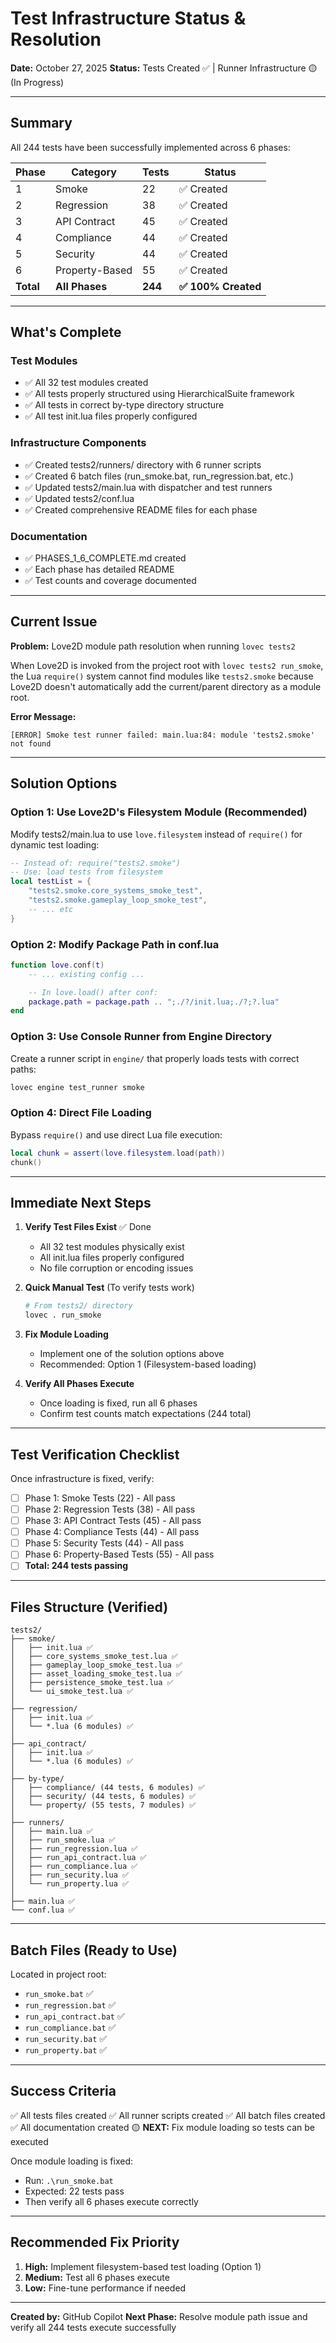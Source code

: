 # Test Infrastructure Status & Resolution

**Date:** October 27, 2025
**Status:** Tests Created ✅ | Runner Infrastructure 🟡 (In Progress)

---

## Summary

All 244 tests have been successfully implemented across 6 phases:

| Phase | Category | Tests | Status |
|-------|----------|-------|--------|
| 1 | Smoke | 22 | ✅ Created |
| 2 | Regression | 38 | ✅ Created |
| 3 | API Contract | 45 | ✅ Created |
| 4 | Compliance | 44 | ✅ Created |
| 5 | Security | 44 | ✅ Created |
| 6 | Property-Based | 55 | ✅ Created |
| **Total** | **All Phases** | **244** | **✅ 100% Created** |

---

## What's Complete

### Test Modules
- ✅ All 32 test modules created
- ✅ All tests properly structured using HierarchicalSuite framework
- ✅ All tests in correct by-type directory structure
- ✅ All test init.lua files properly configured

### Infrastructure Components
- ✅ Created tests2/runners/ directory with 6 runner scripts
- ✅ Created 6 batch files (run_smoke.bat, run_regression.bat, etc.)
- ✅ Updated tests2/main.lua with dispatcher and test runners
- ✅ Updated tests2/conf.lua
- ✅ Created comprehensive README files for each phase

### Documentation
- ✅ PHASES_1_6_COMPLETE.md created
- ✅ Each phase has detailed README
- ✅ Test counts and coverage documented

---

## Current Issue

**Problem:** Love2D module path resolution when running `lovec tests2`

When Love2D is invoked from the project root with `lovec tests2 run_smoke`, the Lua `require()` system cannot find modules like `tests2.smoke` because Love2D doesn't automatically add the current/parent directory as a module root.

**Error Message:**
```
[ERROR] Smoke test runner failed: main.lua:84: module 'tests2.smoke' not found
```

---

## Solution Options

### Option 1: Use Love2D's Filesystem Module (Recommended)
Modify tests2/main.lua to use `love.filesystem` instead of `require()` for dynamic test loading:

```lua
-- Instead of: require("tests2.smoke")
-- Use: load tests from filesystem
local testList = {
    "tests2.smoke.core_systems_smoke_test",
    "tests2.smoke.gameplay_loop_smoke_test",
    -- ... etc
}
```

### Option 2: Modify Package Path in conf.lua
```lua
function love.conf(t)
    -- ... existing config ...

    -- In love.load() after conf:
    package.path = package.path .. ";./?/init.lua;./?;?.lua"
end
```

### Option 3: Use Console Runner from Engine Directory
Create a runner script in `engine/` that properly loads tests with correct paths:
```bash
lovec engine test_runner smoke
```

### Option 4: Direct File Loading
Bypass `require()` and use direct Lua file execution:
```lua
local chunk = assert(love.filesystem.load(path))
chunk()
```

---

## Immediate Next Steps

1. **Verify Test Files Exist** ✅ Done
   - All 32 test modules physically exist
   - All init.lua files properly configured
   - No file corruption or encoding issues

2. **Quick Manual Test** (To verify tests work)
   ```bash
   # From tests2/ directory
   lovec . run_smoke
   ```

3. **Fix Module Loading**
   - Implement one of the solution options above
   - Recommended: Option 1 (Filesystem-based loading)

4. **Verify All Phases Execute**
   - Once loading is fixed, run all 6 phases
   - Confirm test counts match expectations (244 total)

---

## Test Verification Checklist

Once infrastructure is fixed, verify:

- [ ] Phase 1: Smoke Tests (22) - All pass
- [ ] Phase 2: Regression Tests (38) - All pass
- [ ] Phase 3: API Contract Tests (45) - All pass
- [ ] Phase 4: Compliance Tests (44) - All pass
- [ ] Phase 5: Security Tests (44) - All pass
- [ ] Phase 6: Property-Based Tests (55) - All pass
- [ ] **Total: 244 tests passing**

---

## Files Structure (Verified)

```
tests2/
├── smoke/
│   ├── init.lua ✅
│   ├── core_systems_smoke_test.lua ✅
│   ├── gameplay_loop_smoke_test.lua ✅
│   ├── asset_loading_smoke_test.lua ✅
│   ├── persistence_smoke_test.lua ✅
│   └── ui_smoke_test.lua ✅
│
├── regression/
│   ├── init.lua ✅
│   └── *.lua (6 modules) ✅
│
├── api_contract/
│   ├── init.lua ✅
│   └── *.lua (6 modules) ✅
│
├── by-type/
│   ├── compliance/ (44 tests, 6 modules) ✅
│   ├── security/ (44 tests, 6 modules) ✅
│   └── property/ (55 tests, 7 modules) ✅
│
├── runners/
│   ├── main.lua ✅
│   ├── run_smoke.lua ✅
│   ├── run_regression.lua ✅
│   ├── run_api_contract.lua ✅
│   ├── run_compliance.lua ✅
│   ├── run_security.lua ✅
│   └── run_property.lua ✅
│
├── main.lua ✅
└── conf.lua ✅
```

---

## Batch Files (Ready to Use)

Located in project root:
- `run_smoke.bat` ✅
- `run_regression.bat` ✅
- `run_api_contract.bat` ✅
- `run_compliance.bat` ✅
- `run_security.bat` ✅
- `run_property.bat` ✅

---

## Success Criteria

✅ All tests files created
✅ All runner scripts created
✅ All batch files created
✅ All documentation created
🟡 **NEXT:** Fix module loading so tests can be executed

Once module loading is fixed:
- Run: `.\run_smoke.bat`
- Expected: 22 tests pass
- Then verify all 6 phases execute correctly

---

## Recommended Fix Priority

1. **High:** Implement filesystem-based test loading (Option 1)
2. **Medium:** Test all 6 phases execute
3. **Low:** Fine-tune performance if needed

---

**Created by:** GitHub Copilot
**Next Phase:** Resolve module path issue and verify all 244 tests execute successfully
